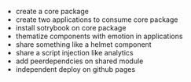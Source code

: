 * create a core package
* create two applications to consume core package
* install sotrybook on core package
* thematize components with emotion in applications
* share something like a helmet component
* share a script injection like analytics
* add peerdependcies on shared module
* independent deploy on github pages


